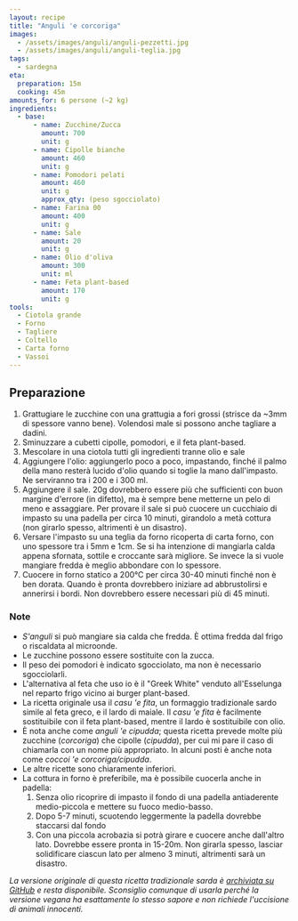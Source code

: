 ```yaml
---
layout: recipe
title: "Anguli 'e corcoriga"
images:
  - /assets/images/anguli/anguli-pezzetti.jpg
  - /assets/images/anguli/anguli-teglia.jpg
tags:
  - sardegna
eta:
  preparation: 15m
  cooking: 45m
amounts_for: 6 persone (~2 kg)
ingredients:
  - base:
      - name: Zucchine/Zucca
        amount: 700
        unit: g
      - name: Cipolle bianche
        amount: 460
        unit: g
      - name: Pomodori pelati
        amount: 460
        unit: g
        approx_qty: (peso sgocciolato)
      - name: Farina 00
        amount: 400
        unit: g
      - name: Sale
        amount: 20
        unit: g
      - name: Olio d'oliva
        amount: 300
        unit: ml
      - name: Feta plant-based
        amount: 170
        unit: g
tools:
  - Ciotola grande
  - Forno
  - Tagliere
  - Coltello
  - Carta forno
  - Vassoi
---
```


## Preparazione

1. Grattugiare le zucchine con una grattugia a fori grossi (strisce da ~3mm di spessore vanno bene). Volendosi male si
   possono anche tagliare a dadini.
2. Sminuzzare a cubetti cipolle, pomodori, e il feta plant-based.
3. Mescolare in una ciotola tutti gli ingredienti tranne olio e sale
4. Aggiungere l'olio: aggiungerlo poco a poco, impastando, finché il palmo della mano resterà lucido d'olio quando si
   toglie la mano dall'impasto. Ne serviranno tra i 200 e i 300 ml.
5. Aggiungere il sale. 20g dovrebbero essere più che sufficienti con buon margine d'errore (in difetto), ma è sempre
   bene metterne un pelo di meno e assaggiare. Per provare il sale si può cuocere un cucchiaio di impasto su una padella
   per circa 10 minuti, girandolo a metà cottura (non girarlo spesso, altrimenti è un disastro).
6. Versare l'impasto su una teglia da forno ricoperta di carta forno, con uno spessore tra i 5mm e 1cm. Se si ha
   intenzione di mangiarla calda appena sfornata, sottile e croccante sarà migliore. Se invece la si vuole mangiare
   fredda è meglio abbondare con lo spessore.
7. Cuocere in forno statico a 200°C per circa 30-40 minuti finché non è ben dorata. Quando è pronta dovrebbero iniziare
   ad abbrustolirsi e annerirsi i bordi. Non dovrebbero essere necessari più di 45 minuti.

### Note

- *S'anguli* si può mangiare sia calda che fredda. È ottima fredda dal frigo o riscaldata al microonde.
- Le zucchine possono essere sostituite con la zucca.
- Il peso dei pomodori è indicato sgocciolato, ma non è necessario sgocciolarli.
- L'alternativa al feta che uso io è il "Greek White" venduto all'Esselunga nel reparto frigo vicino ai burger
  plant-based.
- La ricetta originale usa il *casu 'e fita*, un formaggio tradizionale sardo simile al feta greco, e il lardo di
  maiale. Il *casu 'e fita* è facilmente sostituibile con il feta plant-based, mentre il lardo è sostituibile con olio.
- È nota anche come *anguli 'e cipudda*; questa ricetta prevede molte più zucchine (*corcoriga*) che cipolle
  (*cipudda*), per cui mi pare il caso di chiamarla con un nome più appropriato. In alcuni posti è anche nota come
  *coccoi 'e corcoriga/cipudda*.
- Le altre ricette sono chiaramente inferiori.
- La cottura in forno è preferibile, ma è possibile cuocerla anche in padella:
    1. Senza olio ricoprire di impasto il fondo di una padella antiaderente medio-piccola e mettere su fuoco
       medio-basso.
  2. Dopo 5-7 minuti, scuotendo leggermente la padella dovrebbe staccarsi dal fondo
    3. Con una piccola acrobazia si potrà girare e cuocere anche dall'altro lato. Dovrebbe essere pronta in 15-20m. Non
       girarla spesso, lasciar solidificare ciascun lato per almeno 3 minuti, altrimenti sarà un disastro.

*La versione originale di questa ricetta tradizionale sarda
è [archiviata su GitHub](https://github.com/depau/ricette.depau.eu/tree/cfc27d6ae974da9dca2ca5c6d5a6f13de1e1ad77/_ricette)
e resta disponibile. Sconsiglio comunque di usarla perché la versione vegana ha esattamente lo stesso sapore e non
richiede l'uccisione di animali innocenti.*
